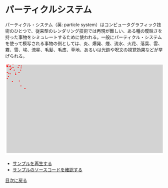 # パーティクルシステム

パーティクル・システム（英: particle system）はコンピュータグラフィック技術のひとつで、従来型のレンダリング技術では再現が難しい、ある種の曖昧さを持った事物をシミュレートするために使われる。一般にパーティクル・システムを使って模写される事物の例としては、炎、爆発、煙、流水、火花、落葉、雲、霧、雪、埃、流星、毛髪、毛皮、草地、あるいは光跡や呪文の視覚効果などが挙げられる。


![](../imgs/particle.html.png)

- [サンプルを再生する](https://ics-creative.github.io/tutorial-createjs/samples/particle.html)
- [サンプルのソースコードを確認する](../samples/particle.html)


[目次に戻る](../ReadMe.md)
